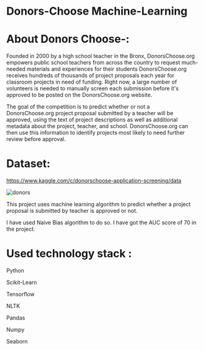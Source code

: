 # Donors-Choose Machine-Learning

# About Donors Choose-:

Founded in 2000 by a high school teacher in the Bronx, DonorsChoose.org empowers public school teachers from across the country to request much-needed materials and experiences for their students
DonorsChoose.org receives hundreds of thousands of project proposals each year for classroom projects in need of funding. Right now, a large number of volunteers is needed to manually screen each submission before it's approved to be posted on the DonorsChoose.org website.

The goal of the competition is to predict whether or not a DonorsChoose.org project proposal submitted by a teacher will be approved, using the text of project descriptions as well as additional metadata about the project, teacher, and school. DonorsChoose.org can then use this information to identify projects most likely to need further review before approval.

# Dataset: 
https://www.kaggle.com/c/donorschoose-application-screening/data

![donors](https://user-images.githubusercontent.com/38343027/98655711-ca70ef00-2365-11eb-845d-d7e4ccd4e9c7.jpg)



This project uses machine learning algorithm to predict whether a project proposal is submitted by teacher is approved or not.

I have used Naive Bias algorithm to do so. I have got the AUC score of 70 in the project.

# Used technology stack :

Python

Scikit-Learn

Tensorflow

NLTK

Pandas

Numpy

Seaborn 
